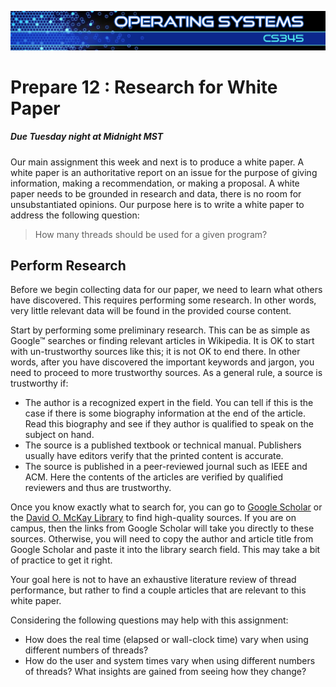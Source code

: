 ![](../images/banner.jpg)

# Prepare 12 : Research for White Paper

##### Due Tuesday night at Midnight MST

Our main assignment this week and next is to produce a white paper. A white paper is an authoritative report on an issue for the purpose of giving information, making a recommendation, or making a proposal. A white paper needs to be grounded in research and data, there is no room for unsubstantiated opinions. Our purpose here is to write a white paper to address the following question:

> How many threads should be used for a given program?


## Perform Research

Before we begin collecting data for our paper, we need to learn what others have discovered. This requires performing some research. In other words, very little relevant data will be found in the provided course content.

Start by performing some preliminary research. This can be as simple as Google™ searches or finding relevant articles in Wikipedia. It is OK to start with un-trustworthy sources like this; it is not OK to end there. In other words, after you have discovered the important keywords and jargon, you need to proceed to more trustworthy sources. As a general rule, a source is trustworthy if:

*   The author is a recognized expert in the field. You can tell if this is the case if there is some biography information at the end of the article. Read this biography and see if they author is qualified to speak on the subject on hand.
*   The source is a published textbook or technical manual. Publishers usually have editors verify that the printed content is accurate.
*   The source is published in a peer-reviewed journal such as IEEE and ACM. Here the contents of the articles are verified by qualified reviewers and thus are trustworthy.

Once you know exactly what to search for, you can go to [Google Scholar](https://scholar.google.com/) or the [David O. McKay Library](http://library.byui.edu/) to find high-quality sources. If you are on campus, then the links from Google Scholar will take you directly to these sources. Otherwise, you will need to copy the author and article title from Google Scholar and paste it into the library search field. This may take a bit of practice to get it right.

Your goal here is not to have an exhaustive literature review of thread performance, but rather to find a couple articles that are relevant to this white paper.

Considering the following questions may help with this assignment:

*   How does the real time (elapsed or wall-clock time) vary when using different numbers of threads?
*   How do the user and system times vary when using different numbers of threads? What insights are gained from seeing how they change?

